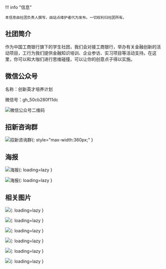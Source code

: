 !!! info "信息"

    本信息由社团负责人撰写，由站点维护者代为发布。一切权利归社团所有。

## 社团简介
作为中国工商银行旗下的学生社团，我们会对接工商银行，举办有关金融创新的活动项目，工行为我们提供金融知识培训、企业参访、实习项目等活动支持。在这里，你可以和大咖们进行思维碰撞，可以让你的创意点子得以实施。

## 微信公众号
名称：创新英才培养计划

微信号：gh_50cb280f11dc

![微信公众号二维码](./qrcode.jpg)

## 招新咨询群
![招新咨询群](./group.jpg){: style="max-width:360px;" }

## 海报
![海报](./poster1.jpg){: loading=lazy }

![海报](./poster2.jpg){: loading=lazy }

## 相关图片
![](./image1.jpg){: loading=lazy }

![](./image2.jpg){: loading=lazy }

![](./image3.jpg){: loading=lazy }

![](./image4.jpg){: loading=lazy }

![](./image5.jpg){: loading=lazy }

![](./image6.jpg){: loading=lazy }
